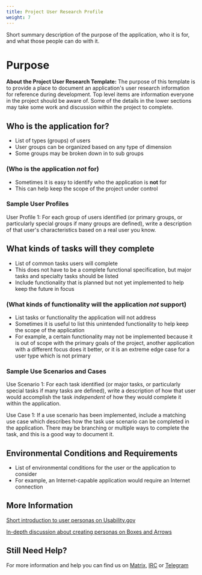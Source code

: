 ```yaml
---
title: Project User Research Profile
weight: 7
---
```



Short summary description of the purpose of the application, who it is
for, and what those people can do with it.

Purpose
=======

**About the Project User Research Template:** The purpose of this
template is to provide a place to document an application's user
research information for reference during development. Top level items
are information everyone in the project should be aware of. Some of the
details in the lower sections may take some work and discussion within
the project to complete.

Who is the application for?
---------------------------

-   List of types (groups) of users
-   User groups can be organized based on any type of dimension
-   Some groups may be broken down in to sub groups

### (Who is the application *not* for)

-   Sometimes it is easy to identify who the application is **not** for
-   This can help keep the scope of the project under control

### Sample User Profiles

User Profile 1: For each group of users identified (or primary groups,
or particularly special groups if many groups are defined), write a
description of that user's characteristics based on a real user you
know.

What kinds of tasks will they complete
--------------------------------------

-   List of common tasks users will complete
-   This does not have to be a complete functional specification, but
    major tasks and specialty tasks should be listed
-   Include functionality that is planned but not yet implemented to
    help keep the future in focus

### (What kinds of functionality will the application *not* support)

-   List tasks or functionality the application will not address
-   Sometimes it is useful to list this unintended functionality to help
    keep the scope of the application
-   For example, a certain functionality may not be implemented because
    it is out of scope with the primary goals of the project, another
    application with a different focus does it better, or it is an
    extreme edge case for a user type which is not primary

### Sample Use Scenarios and Cases

Use Scenario 1: For each task identified (or major tasks, or
particularly special tasks if many tasks are defined), write a
description of how that user would accomplish the task *independent* of
how they would complete it within the application.

Use Case 1: If a use scenario has been implemented, include a matching
use case which describes how the task use scenario can be completed in
the application. There may be branching or multiple ways to complete the
task, and this is a good way to document it.

Environmental Conditions and Requirements
-----------------------------------------

-   List of environmental conditions for the user or the application to
    consider
-   For example, an Internet-capable application would require an
    Internet connection

More Information
----------------

[Short introduction to user personas on
Usability.gov](https://www.usability.gov/how-to-and-tools/methods/personas.html)

[In-depth discussion about creating personas on Boxes and
Arrows](https://boxesandarrows.com/making-personas-more-powerful-details-to-drive-strategic-and-tactical-design/)

Still Need Help?
----------------

For more information and help you can find us on
[Matrix](https://matrix.to/#/#visualdesigngroup:kde.org),
[IRC](irc://irc.libera.chat/visualdesign) or
[Telegram](https://telegram.me/vdgmainroom)
